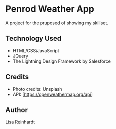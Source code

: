 # Penrod Weather App

A project for the pruposed of showing my skillset. 

## Technology Used

- HTML/CSS/JavaScript
- JQuery
- The Lightning Design Framework by Salesforce

## Credits

- Photo credits: Unsplash
- API: [https://openweathermap.org/api]

## Author

Lisa Reinhardt